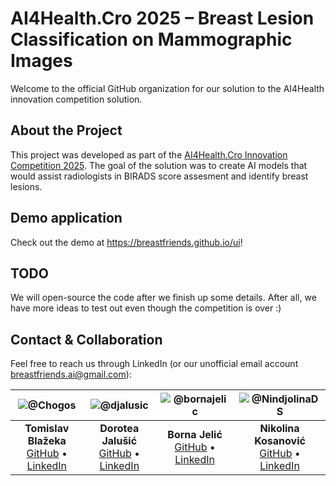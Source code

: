 # AI4Health.Cro 2025 – Breast Lesion Classification on Mammographic Images

Welcome to the official GitHub organization for our solution to the AI4Health innovation competition solution.

## About the Project

This project was developed as part of the [AI4Health.Cro Innovation Competition 2025](https://ai4healthcro.eu/?ht_kb=join-ai4health-cro-2025-innovation-competition). The goal of the solution was to create AI models that would assist radiologists in BIRADS score assesment and identify breast lesions.

## Demo application

Check out the demo at https://breastfriends.github.io/ui!

## TODO

We will open-source the code after we finish up some details. After all, we have more ideas to test out even though the competition is over :)

## Contact & Collaboration

Feel free to reach us through LinkedIn (or our unofficial email account breastfriends.ai@gmail.com):

| ![@Chogos](https://github.com/Chogos.png?size=80) | ![@djalusic](https://github.com/djalusic.png?size=80) | ![@bornajelic](https://github.com/bornajelic.png?size=80) | ![@NindjolinaDS](https://github.com/NindjolinaDS.png?size=80) |
|:--:|:--:|:--:|:--:|
| **Tomislav Blažeka**  <br> [GitHub](https://github.com/Chogos) • [LinkedIn](https://linkedin.com/in/blazeka) | **Dorotea Jalušić**  <br> [GitHub](https://github.com/djalusic) • [LinkedIn](https://linkedin.com/in/dorotea-jalusic) | **Borna Jelić**  <br> [GitHub](https://github.com/bornajelic) • [LinkedIn](https://linkedin.com/in/bjelic) | **Nikolina Kosanović**  <br> [GitHub](https://github.com/NindjolinaDS) • [LinkedIn](https://linkedin.com/in/nikolina-kosanovic-79541786) |
